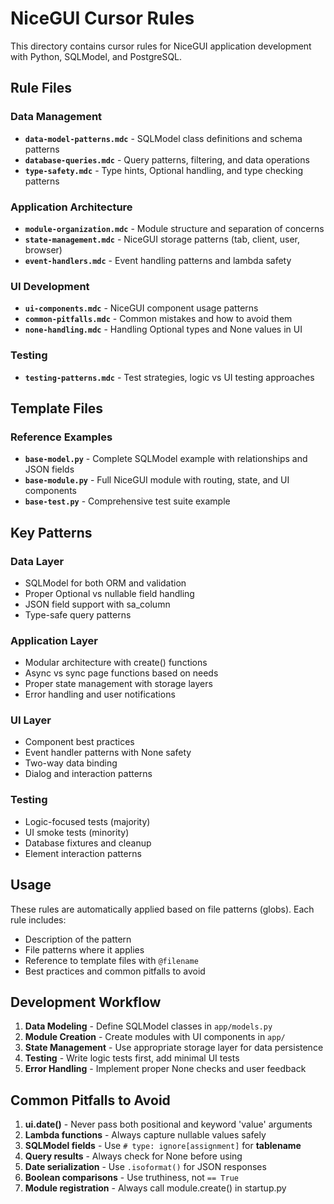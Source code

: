 # NiceGUI Cursor Rules

This directory contains cursor rules for NiceGUI application development with Python, SQLModel, and PostgreSQL.

## Rule Files

### Data Management
- **`data-model-patterns.mdc`** - SQLModel class definitions and schema patterns
- **`database-queries.mdc`** - Query patterns, filtering, and data operations
- **`type-safety.mdc`** - Type hints, Optional handling, and type checking patterns

### Application Architecture
- **`module-organization.mdc`** - Module structure and separation of concerns
- **`state-management.mdc`** - NiceGUI storage patterns (tab, client, user, browser)
- **`event-handlers.mdc`** - Event handling patterns and lambda safety

### UI Development
- **`ui-components.mdc`** - NiceGUI component usage patterns
- **`common-pitfalls.mdc`** - Common mistakes and how to avoid them
- **`none-handling.mdc`** - Handling Optional types and None values in UI

### Testing
- **`testing-patterns.mdc`** - Test strategies, logic vs UI testing approaches

## Template Files

### Reference Examples
- **`base-model.py`** - Complete SQLModel example with relationships and JSON fields
- **`base-module.py`** - Full NiceGUI module with routing, state, and UI components
- **`base-test.py`** - Comprehensive test suite example

## Key Patterns

### Data Layer
- SQLModel for both ORM and validation
- Proper Optional vs nullable field handling
- JSON field support with sa_column
- Type-safe query patterns

### Application Layer
- Modular architecture with create() functions
- Async vs sync page functions based on needs
- Proper state management with storage layers
- Error handling and user notifications

### UI Layer
- Component best practices
- Event handler patterns with None safety
- Two-way data binding
- Dialog and interaction patterns

### Testing
- Logic-focused tests (majority)
- UI smoke tests (minority)
- Database fixtures and cleanup
- Element interaction patterns

## Usage

These rules are automatically applied based on file patterns (globs). Each rule includes:
- Description of the pattern
- File patterns where it applies
- Reference to template files with `@filename`
- Best practices and common pitfalls to avoid

## Development Workflow

1. **Data Modeling** - Define SQLModel classes in `app/models.py`
2. **Module Creation** - Create modules with UI components in `app/`
3. **State Management** - Use appropriate storage layer for data persistence
4. **Testing** - Write logic tests first, add minimal UI tests
5. **Error Handling** - Implement proper None checks and user feedback

## Common Pitfalls to Avoid

1. **ui.date()** - Never pass both positional and keyword 'value' arguments
2. **Lambda functions** - Always capture nullable values safely
3. **SQLModel fields** - Use `# type: ignore[assignment]` for __tablename__
4. **Query results** - Always check for None before using
5. **Date serialization** - Use `.isoformat()` for JSON responses
6. **Boolean comparisons** - Use truthiness, not `== True`
7. **Module registration** - Always call module.create() in startup.py